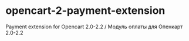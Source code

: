 # opencart-2-payment-extension
Payment extension for Opencart 2.0-2.2 / Модуль оплаты для Опенкарт 2.0-2.2
